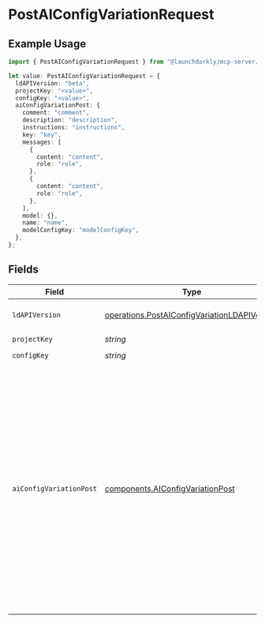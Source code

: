 # PostAIConfigVariationRequest

## Example Usage

```typescript
import { PostAIConfigVariationRequest } from "@launchdarkly/mcp-server/models/operations";

let value: PostAIConfigVariationRequest = {
  ldAPIVersion: "beta",
  projectKey: "<value>",
  configKey: "<value>",
  aiConfigVariationPost: {
    comment: "comment",
    description: "description",
    instructions: "instructions",
    key: "key",
    messages: [
      {
        content: "content",
        role: "role",
      },
      {
        content: "content",
        role: "role",
      },
    ],
    model: {},
    name: "name",
    modelConfigKey: "modelConfigKey",
  },
};
```

## Fields

| Field                                                                                                                                                                                                                                                                       | Type                                                                                                                                                                                                                                                                        | Required                                                                                                                                                                                                                                                                    | Description                                                                                                                                                                                                                                                                 | Example                                                                                                                                                                                                                                                                     |
| --------------------------------------------------------------------------------------------------------------------------------------------------------------------------------------------------------------------------------------------------------------------------- | --------------------------------------------------------------------------------------------------------------------------------------------------------------------------------------------------------------------------------------------------------------------------- | --------------------------------------------------------------------------------------------------------------------------------------------------------------------------------------------------------------------------------------------------------------------------- | --------------------------------------------------------------------------------------------------------------------------------------------------------------------------------------------------------------------------------------------------------------------------- | --------------------------------------------------------------------------------------------------------------------------------------------------------------------------------------------------------------------------------------------------------------------------- |
| `ldAPIVersion`                                                                                                                                                                                                                                                              | [operations.PostAIConfigVariationLDAPIVersion](../../models/operations/postaiconfigvariationldapiversion.md)                                                                                                                                                                | :heavy_check_mark:                                                                                                                                                                                                                                                          | Version of the endpoint.                                                                                                                                                                                                                                                    |                                                                                                                                                                                                                                                                             |
| `projectKey`                                                                                                                                                                                                                                                                | *string*                                                                                                                                                                                                                                                                    | :heavy_check_mark:                                                                                                                                                                                                                                                          | N/A                                                                                                                                                                                                                                                                         |                                                                                                                                                                                                                                                                             |
| `configKey`                                                                                                                                                                                                                                                                 | *string*                                                                                                                                                                                                                                                                    | :heavy_check_mark:                                                                                                                                                                                                                                                          | N/A                                                                                                                                                                                                                                                                         |                                                                                                                                                                                                                                                                             |
| `aiConfigVariationPost`                                                                                                                                                                                                                                                     | [components.AIConfigVariationPost](../../models/components/aiconfigvariationpost.md)                                                                                                                                                                                        | :heavy_check_mark:                                                                                                                                                                                                                                                          | AI Config variation object to create                                                                                                                                                                                                                                        | {<br/>"instructions": "instructions",<br/>"name": "name",<br/>"description": "description",<br/>"messages": [<br/>{<br/>"role": "role",<br/>"content": "content"<br/>},<br/>{<br/>"role": "role",<br/>"content": "content"<br/>}<br/>],<br/>"comment": "comment",<br/>"model": "{}",<br/>"modelConfigKey": "modelConfigKey",<br/>"key": "key"<br/>} |